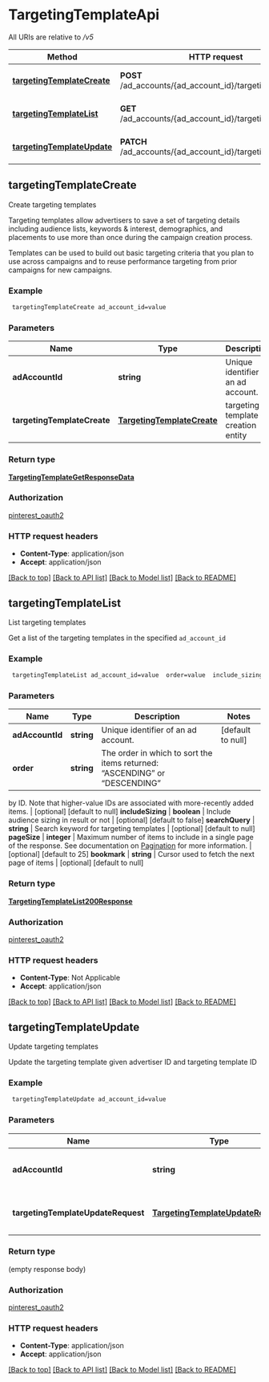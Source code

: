 # TargetingTemplateApi

All URIs are relative to */v5*

Method | HTTP request | Description
------------- | ------------- | -------------
[**targetingTemplateCreate**](TargetingTemplateApi.md#targetingTemplateCreate) | **POST** /ad_accounts/{ad_account_id}/targeting_templates | Create targeting templates
[**targetingTemplateList**](TargetingTemplateApi.md#targetingTemplateList) | **GET** /ad_accounts/{ad_account_id}/targeting_templates | List targeting templates
[**targetingTemplateUpdate**](TargetingTemplateApi.md#targetingTemplateUpdate) | **PATCH** /ad_accounts/{ad_account_id}/targeting_templates | Update targeting templates



## targetingTemplateCreate

Create targeting templates

<p>Targeting templates allow advertisers to save a set of targeting details including audience lists,
 keywords & interest, demographics, and placements to use more than once during the campaign creation process.</p>
 <p>Templates can be used to build out basic targeting criteria that you plan to use across campaigns and to reuse
  performance targeting from prior campaigns for new campaigns.</p>

### Example

```bash
 targetingTemplateCreate ad_account_id=value
```

### Parameters


Name | Type | Description  | Notes
------------- | ------------- | ------------- | -------------
 **adAccountId** | **string** | Unique identifier of an ad account. | [default to null]
 **targetingTemplateCreate** | [**TargetingTemplateCreate**](TargetingTemplateCreate.md) | targeting template creation entity |

### Return type

[**TargetingTemplateGetResponseData**](TargetingTemplateGetResponseData.md)

### Authorization

[pinterest_oauth2](../README.md#pinterest_oauth2)

### HTTP request headers

- **Content-Type**: application/json
- **Accept**: application/json

[[Back to top]](#) [[Back to API list]](../README.md#documentation-for-api-endpoints) [[Back to Model list]](../README.md#documentation-for-models) [[Back to README]](../README.md)


## targetingTemplateList

List targeting templates

Get a list of the targeting templates in the specified <code>ad_account_id</code>

### Example

```bash
 targetingTemplateList ad_account_id=value  order=value  include_sizing=value  search_query=value  page_size=value  bookmark=value
```

### Parameters


Name | Type | Description  | Notes
------------- | ------------- | ------------- | -------------
 **adAccountId** | **string** | Unique identifier of an ad account. | [default to null]
 **order** | **string** | The order in which to sort the items returned: “ASCENDING” or “DESCENDING”
by ID. Note that higher-value IDs are associated with more-recently added
items. | [optional] [default to null]
 **includeSizing** | **boolean** | Include audience sizing in result or not | [optional] [default to false]
 **searchQuery** | **string** | Search keyword for targeting templates | [optional] [default to null]
 **pageSize** | **integer** | Maximum number of items to include in a single page of the response. See documentation on <a href='/docs/reference/pagination/'>Pagination</a> for more information. | [optional] [default to 25]
 **bookmark** | **string** | Cursor used to fetch the next page of items | [optional] [default to null]

### Return type

[**TargetingTemplateList200Response**](TargetingTemplateList200Response.md)

### Authorization

[pinterest_oauth2](../README.md#pinterest_oauth2)

### HTTP request headers

- **Content-Type**: Not Applicable
- **Accept**: application/json

[[Back to top]](#) [[Back to API list]](../README.md#documentation-for-api-endpoints) [[Back to Model list]](../README.md#documentation-for-models) [[Back to README]](../README.md)


## targetingTemplateUpdate

Update targeting templates

<p>Update the targeting template given advertiser ID and targeting template ID</p>

### Example

```bash
 targetingTemplateUpdate ad_account_id=value
```

### Parameters


Name | Type | Description  | Notes
------------- | ------------- | ------------- | -------------
 **adAccountId** | **string** | Unique identifier of an ad account. | [default to null]
 **targetingTemplateUpdateRequest** | [**TargetingTemplateUpdateRequest**](TargetingTemplateUpdateRequest.md) | Operation type and targeting template ID |

### Return type

(empty response body)

### Authorization

[pinterest_oauth2](../README.md#pinterest_oauth2)

### HTTP request headers

- **Content-Type**: application/json
- **Accept**: application/json

[[Back to top]](#) [[Back to API list]](../README.md#documentation-for-api-endpoints) [[Back to Model list]](../README.md#documentation-for-models) [[Back to README]](../README.md)

